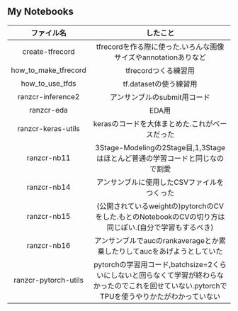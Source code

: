 ## My Notebooks 

|ファイル名|したこと|
|:--:|:--:|
|create-tfrecord|tfrecordを作る際に使った.いろんな画像サイズやannotationありなど|
|how_to_make_tfrecord|tfrecordつくる練習用|
|how_to_use_tfds|tf.datasetの使う練習用|
|ranzcr-inference2|アンサンブルのsubmit用コード|
|ranzcr-eda|EDA用|
|ranzcr-keras-utils|kerasのコードを大体まとめた.これがベースだった|
|ranzcr-nb11|3Stage-Modelingの2Stage目,1,3Stageはほとんど普通の学習コードと同じなので割愛|
|ranzcr-nb14|アンサンブルに使用したCSVファイルをつくった|
|ranzcr-nb15|(公開されているweightの)pytorchのCVをした.もとのNotebookのCVの切り方は同じぽい.(自分で学習もするべき)|
|ranzcr-nb16|アンサンブルでaucのrankaverageとか累乗したりしてaucをあげようとしていた| 
|ranzcr-pytorch-utils|pytorchの学習用コード,batchsize=2くらいにしないと回らなくて学習が終わらなかったのでこれを回せていない.pytorchでTPUを使うやりかたがわかっていない| 
